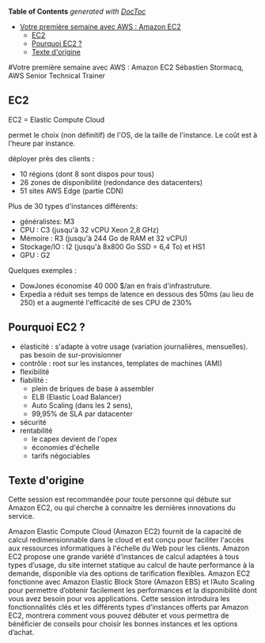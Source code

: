 <!-- START doctoc generated TOC please keep comment here to allow auto update -->
<!-- DON'T EDIT THIS SECTION, INSTEAD RE-RUN doctoc TO UPDATE -->
**Table of Contents**  *generated with [DocToc](https://github.com/thlorenz/doctoc)*

- [Votre première semaine avec AWS : Amazon EC2](#votre-premi%C3%A8re-semaine-avec-aws--amazon-ec2)
  - [EC2](#ec2)
  - [Pourquoi EC2 ?](#pourquoi-ec2-)
  - [Texte d'origine](#texte-dorigine)

<!-- END doctoc generated TOC please keep comment here to allow auto update -->

#Votre première semaine avec AWS : Amazon EC2
    Sébastien Stormacq, AWS Senior Technical Trainer

## EC2
EC2 = Elastic Compute Cloud

permet le choix (non définitif) de l'OS, de la taille de l'instance. Le coût est à l'heure par instance.

déployer près des clients :
* 10 régions (dont 8 sont dispos pour tous)
* 26 zones de disponibilité (redondance des datacenters)
* 51 sites AWS Edge (partie CDN)

Plus de 30 types d'instances différents:
* généralistes: M3
* CPU : C3 (jusqu'à 32 vCPU Xeon 2,8 GHz)
* Mémoire : R3 (jusqu'à 244 Go de RAM et 32 vCPU)
* Stockage/IO : I2 (jusqu'à 8x800 Go SSD = 6,4 To) et HS1
* GPU : G2

Quelques exemples :
* DowJones économise 40 000 $/an en frais d'infrastruture.
* Expedia a réduit ses temps de latence en dessous des 50ms (au lieu de 250) et a augmenté l'efficacité de ses CPU de 230%

## Pourquoi EC2 ?
* élasticité : s'adapte à votre usage (variation journalières, mensuelles). pas besoin de sur-provisionner
* contrôle : root sur les instances, templates de machines (AMI)
* flexibilité
* fiabilité :
    * plein de briques de base à assembler
    * ELB (Elastic Load Balancer)
    * Auto Scaling (dans les 2 sens),
    * 99,95% de SLA par datacenter
* sécurité
* rentabilité
    * le capex devient de l'opex
    * économies d'échelle
    * tarifs négociables


## Texte d'origine
Cette session est recommandée pour toute personne qui débute sur Amazon EC2, ou qui cherche à connaitre les dernières innovations du service.

Amazon Elastic Compute Cloud (Amazon EC2) fournit de la capacité de calcul redimensionnable dans le cloud et est conçu pour faciliter l'accès aux ressources informatiques à l'échelle du Web pour les clients. Amazon EC2 propose une grande variété d’instances de calcul adaptées à tous types d’usage, du site internet statique au calcul de haute performance à la demande, disponible via des options de tarification flexibles. Amazon EC2 fonctionne avec Amazon Elastic Block Store (Amazon EBS) et l’Auto Scaling pour permettre d’obtenir facilement les performances et la disponibilité dont vous avez besoin pour vos applications. Cette session introduira les fonctionnalités clés et les différents types d’instances offerts par Amazon EC2, montrera comment vous pouvez débuter et vous permettra de bénéficier de conseils pour choisir les bonnes instances et les options d’achat.
